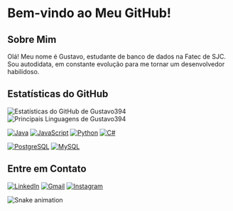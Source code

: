 # Bem-vindo ao Meu GitHub!

## Sobre Mim

Olá! Meu nome é Gustavo, estudante de banco de dados na Fatec de SJC.
Sou autodidata, em constante evolução para me tornar um desenvolvedor habilidoso.

## Estatísticas do GitHub

![Estatísticas do GitHub de Gustavo394](https://github-readme-stats.vercel.app/api?username=Gustavo394&theme=algolia&show_icons=true&count_private=true)
![Principais Linguagens de Gustavo394](https://github-readme-stats.vercel.app/api/top-langs/?username=Gustavo394&theme=algolia&layout=compact)

[![Java](https://img.shields.io/badge/Java-ED8B00?style=for-the-badge&logoColor=white)]()
[![JavaScript](https://img.shields.io/badge/JavaScript-F7DF1E?style=for-the-badge&logo=javascript&logoColor=black)]()
[![Python](https://img.shields.io/badge/Python-3776AB?style=for-the-badge&logo=python&logoColor=white)]()
[![C#](https://img.shields.io/badge/C%23-239120?style=for-the-badge&logo=c-sharp&logoColor=white)]()

[![PostgreSQL](https://img.shields.io/badge/PostgreSQL-316192?style=for-the-badge&logo=postgresql&logoColor=white)]()
[![MySQL](https://img.shields.io/badge/MySQL-00000F?style=for-the-badge&logo=mysql&logoColor=white)]()

## Entre em Contato

[![LinkedIn](https://img.shields.io/badge/LinkedIn-0077B5?style=for-the-badge&logo=linkedin&logoColor=white)](https://www.linkedin.com/in/gustavo-h8-silva/)
[![Gmail](https://img.shields.io/badge/Gmail-D14836?style=for-the-badge&logo=gmail&logoColor=white)](mailto:gustavo.silva394@gmail.com?subject=Assunto%20do%20E-mail)
[![Instagram](https://img.shields.io/badge/Instagram-E4405F?style=for-the-badge&logo=instagram&logoColor=white)](https://www.instagram.com/gustavo_h8_/)

![Snake animation](https://github.com/gustavo394/gustavo394/blob/output/github-contribution-grid-snake.svg?color=green)
